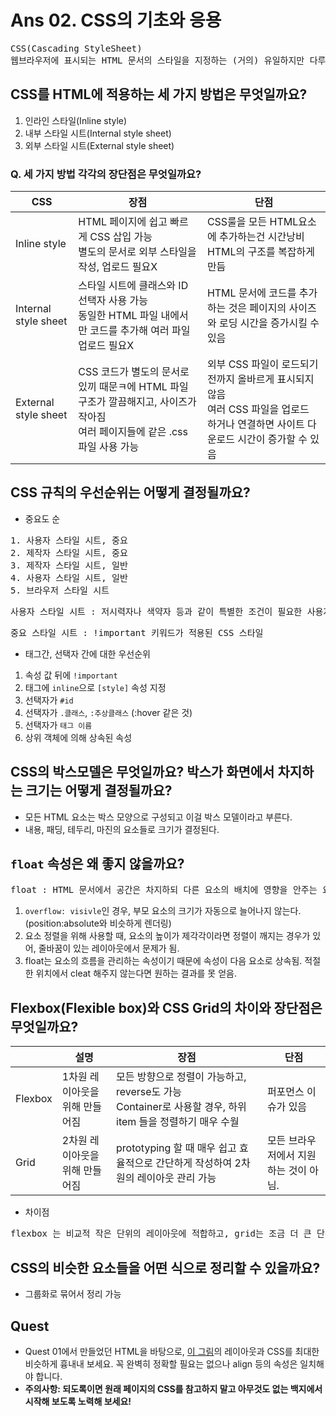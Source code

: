# Ans 02. CSS의 기초와 응용

<pre>CSS(Cascading StyleSheet)
웹브라우저에 표시되는 HTML 문서의 스타일을 지정하는 (거의) 유일하지만 다루기 쉽지 않은 언어</pre>

## CSS를 HTML에 적용하는 세 가지 방법은 무엇일까요?
  1. 인라인 스타일(Inline style)
  2. 내부 스타일 시트(Internal style sheet)
  3. 외부 스타일 시트(External style sheet)

### __Q. 세 가지 방법 각각의 장단점은 무엇일까요?__
|CSS|장점|단점|
|-----|-----|-----|
|Inline style|HTML 페이지에 쉽고 빠르게 CSS 삽입 가능</br>별도의 문서로 외부 스타일을 작성, 업로드 필요X|CSS룰을 모든 HTML요소에 추가하는건 시간낭비</br>HTML의 구조를 복잡하게 만듬|
|Internal style sheet|스타일 시트에 클래스와 ID 선택자 사용 가능</br>동일한 HTML 파일 내에서만 코드를 추가해 여러 파일 업로드 필요X|HTML 문서에 코드를 추가하는 것은 페이지의 사이즈와 로딩 시간을 증가시킬 수 있음|
|External style sheet|CSS 코드가 별도의 문서로 있끼 때문ㅋ에 HTML 파일 구조가 깔끔해지고, 사이즈가 작아짐</br>여러 페이지들에 같은 .css 파일 사용 가능|외부 CSS 파일이 로드되기 전까지 올바르게 표시되지 않음</br>여러 CSS 파일을 업로드 하거나 연결하면 사이트 다운로드 시간이 증가할 수 있음|

## CSS 규칙의 우선순위는 어떻게 결정될까요?

* 중요도 순
<pre>
1. 사용자 스타일 시트, 중요
2. 제작자 스타일 시트, 중요
3. 제작자 스타일 시트, 일반
4. 사용자 스타일 시트, 일반
5. 브라우저 스타일 시트</pre>

<pre>사용자 스타일 시트 : 저시력자나 색약자 등과 같이 특별한 조건이 필요한 사용자가 그들에 맞게 구성해 놓은 스타일 시트</pre>
<pre>중요 스타일 시트 : !important 키워드가 적용된 CSS 스타일</pre>

* 태그간, 선택자 간에 대한 우선순위

1. 속성 값 뒤에 `!important`
2. 태그에 `inline`으로 `[style]` 속성 지정
3. 선택자가 `#id`
4. 선택자가 `.클래스`, `:추상클래스` (:hover 같은 것)
5. 선택자가 `태그 이름`
6. 상위 객체에 의해 상속된 속성


## CSS의 박스모델은 무엇일까요? 박스가 화면에서 차지하는 크기는 어떻게 결정될까요?
* 모든 HTML 요소는 박스 모양으로 구성되고 이걸 박스 모델이라고 부른다.
* 내용, 패딩, 테두리, 마진의 요소들로 크기가 결정된다.

## `float` 속성은 왜 좋지 않을까요?

<pre>float : HTML 문서에서 공간은 차지하되 다른 요소의 배치에 영향을 안주는 요소</pre>
1. `overflow: visivle`인 경우, 부모 요소의 크기가 자동으로 늘어나지 않는다. (position:absolute와 비슷하게 렌더링)
2. 요소 정렬을 위해 사용할 때, 요소의 높이가 제각각이라면 정렬이 깨지는 경우가 있어, 줄바꿈이 있는 레이아웃에서 문제가 됨.
3. float는 요소의 흐름을 관리하는 속성이기 때문에 속성이 다음 요소로 상속됨. 적절한 위치에서 cleat 해주지 않는다면 원하는 결과를 못 얻음.

## Flexbox(Flexible box)와 CSS Grid의 차이와 장단점은 무엇일까요?

|   |설명|장점|단점|
|-----|-----|---|---|
|Flexbox|1차원 레이아웃을 위해 만들어짐|모든 방향으로 정렬이 가능하고, reverse도 가능</br>Container로 사용할 경우, 하위 item 들을 정렬하기 매우 수월|퍼포먼스 이슈가 있음|
|Grid|2차원 레이아웃을 위해 만들어짐|prototyping 할 때 매우 쉽고 효율적으로 간단하게 작성하여 2차원의 레이아웃 관리 가능|모든 브라우저에서 지원하는 것이 아님.|

* 차이점
<pre>flexbox 는 비교적 작은 단위의 레이아웃에 적합하고, grid는 조금 더 큰 단위의 레이아웃을 구성할 때 사용하면 좋다.</pre>

## CSS의 비슷한 요소들을 어떤 식으로 정리할 수 있을까요?
* 그룹화로 묶어서 정리 가능

## Quest
* Quest 01에서 만들었던 HTML을 바탕으로, [이 그림](screen.png)의 레이아웃과 CSS를 최대한 비슷하게 흉내내 보세요. 꼭 완벽히 정확할 필요는 없으나 align 등의 속성은 일치해야 합니다.
* **주의사항: 되도록이면 원래 페이지의 CSS를 참고하지 말고 아무것도 없는 백지에서 시작해 보도록 노력해 보세요!**
